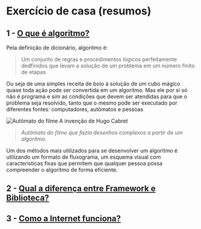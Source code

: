# Exercício de casa (resumos)
## 1 - [O que é algoritmo?](https://tecnoblog.net/responde/o-que-e-algoritmo/) <br>

Pela definição de dicionário, algoritmo é:
> Um conjunto de regras e procedimentos lógicos perfeitamente dedfinidos que levam a solução de um problema em um número finito de etapas

Ou seja de uma simples receita de bolo à solução de um cubo mágico quase toda ação pode ser convertida em um algoritmo. Mas ele por si só não é programa e sim as condições que devem ser atendidas para que o problema seja resolvido, tanto que o mesmo pode ser executado por diferentes fontes: computadores, autômatos e pessoas

![Autômato do filme A invenção de Hugo Cabret ](https://i.pinimg.com/originals/13/e0/02/13e002ce2bf43175c65cf190d92c4125.jpg)

> *Autômato do filme que fazia desenhos complexos a partir de um algoritmo.*

Um dos métodos mais utilizados para se desenvolver um algoritmo é utilizando um formato de fluxograma, um esquema visual com caracteristicas fixas que permitem que qualquer pessoa possa compreender o algoritmo de forma eficiente.

## 2 - [Qual a diferença entre Framework e Biblioteca?](https://www.treinaweb.com.br/blog/qual-a-diferenca-entre-framework-e-biblioteca)



## 3 - [Como a Internet funciona?](https://developer.mozilla.org/pt-BR/docs/Learn/Common_questions/How_does_the_Internet_work)

